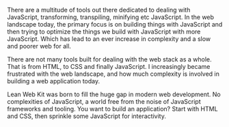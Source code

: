 There are a multitude of tools out there dedicated to dealing with JavaScript, transforming, transpiling, minifying etc JavaScript. In the web landscape today, the primary focus is on building things with JavaScript and then trying to optimize the things we build with JavaScript with more JavaScript. Which has lead to an ever increase in complexity and a slow and poorer web for all.

There are not many tools built for dealing with the web stack as a whole. That is from HTML, to CSS and finally JavaScript. I increasingly became frustrated with the web landscape, and how much complexity is involved in building a web application today.

Lean Web Kit was born to fill the huge gap in modern web development. No complexities of JavaScript, a world free from the noise of JavaScript frameworks and tooling. You want to build an application? Start with HTML and CSS, then sprinkle some JavaScript for interactivity.